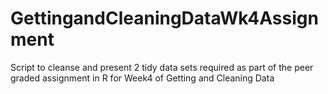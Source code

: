 # GettingandCleaningDataWk4Assignment
Script to cleanse and present 2 tidy data sets required as part of the peer graded assignment in R for Week4 of Getting and Cleaning Data
